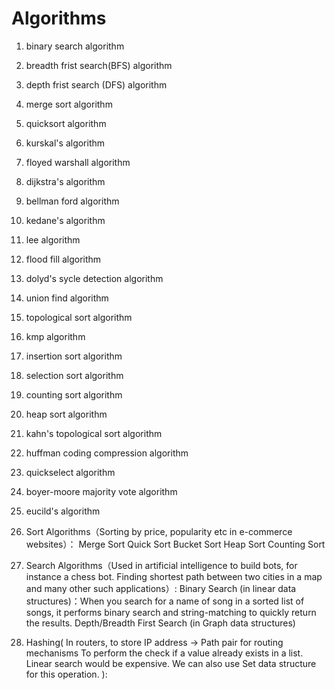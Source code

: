 # Algorithms
1. binary search algorithm
2. breadth frist search(BFS) algorithm
3. depth frist search (DFS) algorithm
4. merge sort algorithm
5. quicksort algorithm
6. kurskal's algorithm
7. floyed warshall algorithm
8. dijkstra's algorithm
9. bellman ford algorithm
10. kedane's algorithm
11. lee algorithm
12. flood fill algorithm
13. dolyd's sycle detection algorithm
14. union find algorithm
15. topological sort algorithm
16. kmp algorithm
17. insertion sort algorithm
18. selection sort algorithm
19. counting sort algorithm
20. heap sort algorithm
21. kahn's topological sort algorithm
22. huffman coding compression algorithm
23. quickselect algorithm
24. boyer-moore majority vote algorithm
25. eucild's algorithm


1. Sort Algorithms（Sorting by price, popularity etc in e-commerce websites）： 
    Merge Sort
    Quick Sort
    Bucket Sort
    Heap Sort
    Counting Sort
2. Search Algorithms（Used in artificial intelligence to build bots, for instance a chess bot. Finding shortest path between two cities in a map and many other such applications）:
    Binary Search (in linear data structures)：When you search for a name of song in a sorted list of songs, it performs binary search and string-matching to quickly return the results.
    Depth/Breadth First Search (in Graph data structures)
3. Hashing(
    In routers, to store IP address -> Path pair for routing mechanisms
    To perform the check if a value already exists in a list. Linear search would be expensive. We can also use Set data structure for this operation.
):
